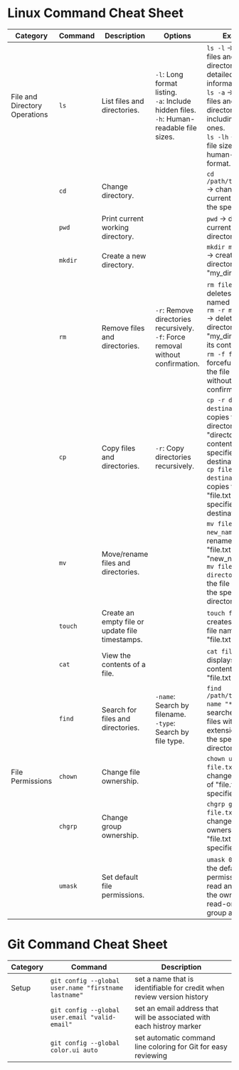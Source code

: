 # **Linux Command Cheat Sheet**
| Category | Command | Description | Options | Examples |
|---------|---------|-------------|---------|----------|
| File and Directory Operations | `ls`    | List files and directories.  | `-l`: Long format listing.<br>`-a`: Include hidden files.<br>`-h`: Human-readable file sizes. | `ls -l` → displays files and directories with detailed information.<br>`ls -a` → shows all files and directories, including hidden ones.<br>`ls -lh` → displays file sizes in a human-readable format. |
|         | `cd`    | Change directory. |         | `cd /path/to/directory` → changes the current directory to the specified path. |
|         | `pwd`   | Print current working directory. |         | `pwd` → displays the current working directory. |
|         | `mkdir` | Create a new directory. |         | `mkdir my_directory` → creates a new directory named "my_directory". |
|         | `rm`    | Remove files and directories. | `-r`: Remove directories recursively.<br>`-f`: Force removal without confirmation. | `rm file.txt` → deletes the file named "file.txt".<br>`rm -r my_directory` → deletes the directory "my_directory" and its contents.<br>`rm -f file.txt` → forcefully deletes the file "file.txt" without confirmation. |
|         | `cp`    | Copy files and directories. | `-r`: Copy directories recursively. | `cp -r directory destination` → copies the directory "directory" and its contents to the specified destination.<br>`cp file.txt destination` → copies the file "file.txt" to the specified destination. |
|         | `mv`    | Move/rename files and directories. |         | `mv file.txt new_name.txt` → renames the file "file.txt" to "new_name.txt".<br>`mv file.txt directory` → moves the file "file.txt" to the specified directory. |
|         | `touch` | Create an empty file or update file timestamps. |         | `touch file.txt` → creates an empty file named "file.txt". |
|         | `cat`   | View the contents of a file. |         | `cat file.txt` → displays the contents of the file "file.txt". |
|         | `find`  | Search for files and directories. | `-name`: Search by filename.<br>`-type`: Search by file type. | `find /path/to/search -name "*.txt"` → searches for all files with the extension ".txt" in the specified directory. |
| File Permissions | `chown`  | Change file ownership. |         | `chown user file.txt` → changes the owner of "file.txt" to the specified user. |
|         | `chgrp`  | Change group ownership. |         | `chgrp group file.txt` → changes the group ownership of "file.txt" to the specified group. |
|         | `umask`  | Set default file permissions. |         | `umask 022` → sets the default file permissions to read and write for the owner, and read-only for group and others. |

# **Git Command Cheat Sheet**
| Category | Command | Description |
|----------|---------|-------------|
| Setup | `git config --global user.name "firstname lastname"` | set a name that is identifiable for credit when review version history |
|       | `git config --global user.email "valid-email"` | set an email address that will be associated with each histroy marker |
|       | `git config --global color.ui auto` | set automatic command line coloring for Git for easy reviewing |










